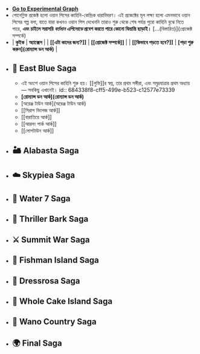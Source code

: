 - **[Go to Experimental Graph](logseq://graph/Experimental?page=Contents)**
- পোনেগ্লিফ প্রজেক্ট হলো ওয়ান পিসের কাহিনি-কেন্দ্রিক ধারাবিবরণ।
  এই প্রজেক্টের মূল লক্ষ্য হলো এমনভাবে ওয়ান পিসের গল্প বলা, যাতে যারা কখনও ওয়ান পিস দেখেননি তারাও শুরু থেকে শেষ পর্যন্ত পুরো কাহিনি বুঝে নিতে পারে, **এবং চাইলে সরাসরি *বর্তমান এপিসোডে* প্রবেশ করতে পারে কোনো বিভ্রান্তি ছাড়াই।** [...(বিস্তারিত)](প্রোজেক্ট সম্পর্কে)
- | **কুইক** | **অ্যাক্সেস** |
  | **[[এটা কাদের জন্য?]]** | **[[প্রোজেক্ট সম্পর্কে]]** |
  | **[[কিভাবে পড়তে হবে?]]** | **[পড়া শুরু করুন](রোম্যান্স ডন আর্ক)** |
- ## 🧭 East Blue Saga
	- এই অংশে ওয়ান পিসের কাহিনি শুরু হয়। [[লুফি]]র স্বপ্ন, তার প্রথম সঙ্গীরা, এবং সমুদ্রযাত্রার প্রথম অধ্যায় — সবকিছু এখানেই।
	  id:: 684338f8-cff5-499e-b523-c12577e73339
	- **[রোম্যান্স ডন আর্ক](রোম্যান্স ডন আর্ক)**
	- [অরেঞ্জ টাউন আর্ক](অরেঞ্জ টাউন আর্ক)
	- [[সিরাপ ভিলেজ আর্ক]]
	- [[বারাতিয়ে আর্ক]]
	- [[আরলং পার্ক আর্ক]]
	- [[লোগটাউন আর্ক]]
- ## 🏜️ Alabasta Saga
- ## ☁️ Skypiea Saga
- ## 🚪 Water 7 Saga
- ## 🧟 Thriller Bark Saga
- ## ⚔️ Summit War Saga
- ## 🐠 Fishman Island Saga
- ## 👑 Dressrosa Saga
- ## 🍰 Whole Cake Island Saga
- ## 🐉 Wano Country Saga
- ## 🌍 Final Saga